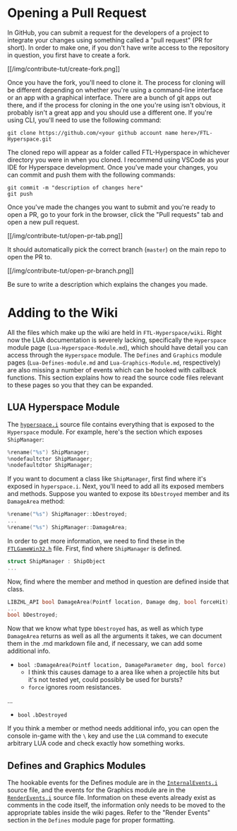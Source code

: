 # Opening a Pull Request

In GitHub, you can submit a request for the developers of a project to integrate your changes using something called a "pull request" (PR for short). In order to make one, if you don't have write access to the repository in question, you first have to create a fork.

[[/img/contribute-tut/create-fork.png]]

Once you have the fork, you'll need to clone it. The process for cloning will be different depending on whether you're using a command-line interface or an app with a graphical interface. There are a bunch of git apps out there, and if the process for cloning in the one you're using isn't obvious, it probably isn't a great app and you should use a different one. If you're using CLI, you'll need to use the following command:

```
git clone https://github.com/<your github account name here>/FTL-Hyperspace.git
```

The cloned repo will appear as a folder called FTL-Hyperspace in whichever directory you were in when you cloned. I recommend using VSCode as your IDE for Hyperspace development. Once you've made your changes, you can commit and push them with the following commands:

```
git commit -m "description of changes here"
git push
```

Once you've made the changes you want to submit and you're ready to open a PR, go to your fork in the browser, click the "Pull requests" tab and open a new pull request.

[[/img/contribute-tut/open-pr-tab.png]]

It should automatically pick the correct branch (`master`) on the main repo to open the PR to.

[[/img/contribute-tut/open-pr-branch.png]]

Be sure to write a description which explains the changes you made.

# Adding to the Wiki

All the files which make up the wiki are held in `FTL-Hyperspace/wiki`. Right now the LUA documentation is severely lacking, specifically the `Hyperspace` module page (`Lua-Hyperspace-Module.md`), which should have detail you can access through the `Hyperspace` module. The `Defines` and `Graphics` module pages (`Lua-Defines-module.md` and `Lua-Graphics-Module.md`, respectively) are also missing a number of events which can be hooked with callback functions. This section explains how to read the source code files relevant to these pages so you that they can be expanded.

## LUA Hyperspace Module

The [`hyperspace.i`](../blob/master/lua/modules/hyperspace.i) source file contains everything that is exposed to the `Hyperspace` module. For example, here's the section which exposes `ShipManager`:

```c
%rename("%s") ShipManager;
%nodefaultctor ShipManager;
%nodefaultdtor ShipManager;
```

If you want to document a class like `ShipManager`, first find where it's exposed in `hyperspace.i`. Next, you'll need to add all its exposed members and methods. Suppose you wanted to expose its `bDestroyed` member and its `DamageArea` method:

```c
%rename("%s") ShipManager::bDestroyed;
...
%rename("%s") ShipManager::DamageArea;
```

In order to get more information, we need to find these in the [`FTLGameWin32.h`](../blob/master/FTLGameWin32.h) file. First, find where `ShipManager` is defined.

```c
struct ShipManager : ShipObject
...
```

Now, find where the member and method in question are defined inside that class.

```c
LIBZHL_API bool DamageArea(Pointf location, Damage dmg, bool forceHit);
...
bool bDestroyed;
```

Now that we know what type `bDestroyed` has, as well as which type `DamageArea` returns as well as all the arguments it takes, we can document them in the .md markdown file and, if necessary, we can add some additional info.

- `bool :DamageArea(Pointf location, DamageParameter dmg, bool force)`
   - I think this causes damage to a area like when a projectile hits but it's not tested yet, could possibly be used for bursts?
   - `force` ignores room resistances.

...

- `bool` `.bDestroyed`

If you think a member or method needs additional info, you can open the console in-game with the `\` key and use the `LUA` command to execute arbitrary LUA code and check exactly how something works.

## Defines and Graphics Modules

The hookable events for the Defines module are in the [`InternalEvents.i`](../blob/master/lua/InternalEvents.h) source file, and the events for the Graphics module are in the [`RenderEvents.i`](../blob/master/lua/RenderEvents.h) source file. Information on these events already exist as comments in the code itself, the information only needs to be moved to the appropriate tables inside the wiki pages. Refer to the "Render Events" section in the `Defines` module page for proper formatting.
